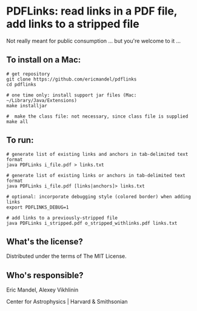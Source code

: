 PDFLinks: read links in a PDF file, add links to a stripped file
================================================================

Not really meant for public consumption ... but you're welcome to it ...

To install on a Mac:
--------------------

    # get repository
    git clone https://github.com/ericmandel/pdflinks
    cd pdflinks

    # one time only: install support jar files (Mac: ~/Library/Java/Extensions)
    make installjar

    #  make the class file: not necessary, since class file is supplied
    make all

To run:
-------

    # generate list of existing links and anchors in tab-delimited text format
    java PDFLinks i_file.pdf > links.txt

    # generate list of existing links or anchors in tab-delimited text format
    java PDFLinks i_file.pdf [links|anchors]> links.txt

    # optional: incorporate debugging style (colored border) when adding links
    export PDFLINKS_DEBUG=1

    # add links to a previously-stripped file
    java PDFLinks i_stripped.pdf o_stripped_withlinks.pdf links.txt

What's the license?
-------------------

Distributed under the terms of The MIT License.

Who's responsible?
------------------

Eric Mandel, Alexey Vikhlinin

Center for Astrophysics | Harvard & Smithsonian
